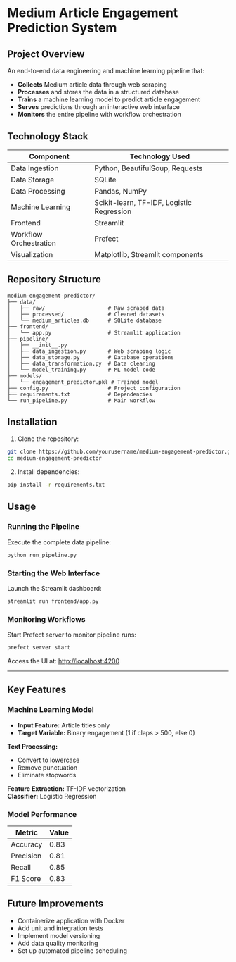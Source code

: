 
# Medium Article Engagement Prediction System

## Project Overview
An end-to-end data engineering and machine learning pipeline that:
- **Collects** Medium article data through web scraping
- **Processes** and stores the data in a structured database
- **Trains** a machine learning model to predict article engagement
- **Serves** predictions through an interactive web interface
- **Monitors** the entire pipeline with workflow orchestration

## Technology Stack
| Component               | Technology Used          |
|-------------------------|--------------------------|
| Data Ingestion          | Python, BeautifulSoup, Requests |
| Data Storage            | SQLite                   |
| Data Processing         | Pandas, NumPy            |
| Machine Learning        | Scikit-learn, TF-IDF, Logistic Regression |
| Frontend                | Streamlit                |
| Workflow Orchestration  | Prefect                  |
| Visualization           | Matplotlib, Streamlit components |

## Repository Structure
```
medium-engagement-predictor/
├── data/
│   ├── raw/                    # Raw scraped data
│   ├── processed/              # Cleaned datasets
│   └── medium_articles.db      # SQLite database
├── frontend/
│   └── app.py                  # Streamlit application
├── pipeline/
│   ├── __init__.py
│   ├── data_ingestion.py       # Web scraping logic
│   ├── data_storage.py         # Database operations
│   ├── data_transformation.py  # Data cleaning
│   └── model_training.py       # ML model code
├── models/
│   └── engagement_predictor.pkl # Trained model
├── config.py                   # Project configuration
├── requirements.txt            # Dependencies
└── run_pipeline.py             # Main workflow
```

## Installation

1. Clone the repository:
```bash
git clone https://github.com/yourusername/medium-engagement-predictor.git
cd medium-engagement-predictor
```

2. Install dependencies:
```bash
pip install -r requirements.txt
```

## Usage

### Running the Pipeline
Execute the complete data pipeline:
```bash
python run_pipeline.py
```

### Starting the Web Interface
Launch the Streamlit dashboard:
```bash
streamlit run frontend/app.py
```

### Monitoring Workflows
Start Prefect server to monitor pipeline runs:
```bash
prefect server start
```
Access the UI at: [http://localhost:4200](http://localhost:4200)

---

## Key Features

### Machine Learning Model

- **Input Feature:** Article titles only
- **Target Variable:** Binary engagement (1 if claps > 500, else 0)

**Text Processing:**
- Convert to lowercase
- Remove punctuation
- Eliminate stopwords

**Feature Extraction:** TF-IDF vectorization  
**Classifier:** Logistic Regression

### Model Performance

| Metric     | Value |
|------------|-------|
| Accuracy   | 0.83  |
| Precision  | 0.81  |
| Recall     | 0.85  |
| F1 Score   | 0.83  |

## Future Improvements

- Containerize application with Docker
- Add unit and integration tests
- Implement model versioning
- Add data quality monitoring
- Set up automated pipeline scheduling
